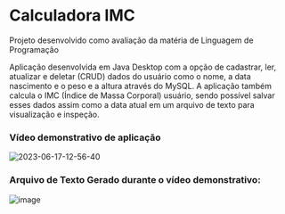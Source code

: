 # Calculadora IMC

Projeto desenvolvido como avaliação da matéria de Linguagem de Programação

Aplicação desenvolvida em Java Desktop com a opção de cadastrar, ler, atualizar e deletar (CRUD) dados do usuário como o nome, a data nascimento e o peso e a altura através do MySQL. A aplicação também calcula o IMC (Índice de Massa Corporal) usuário, sendo possível salvar esses dados assim como a data atual em um arquivo de texto para visualização e inspeção.

### Vídeo demonstrativo de aplicação
![2023-06-17-12-56-40](https://github.com/AlexandreJonas/CalculadoraIMC/assets/112016792/a7994dc1-88f1-4a29-9977-3e3701f8a214)

### Arquivo de Texto Gerado durante o vídeo demonstrativo:
![image](https://github.com/AlexandreJonas/CalculadoraIMC/assets/112016792/e731c3e3-15cf-4e9d-89a6-baef9e031042)
